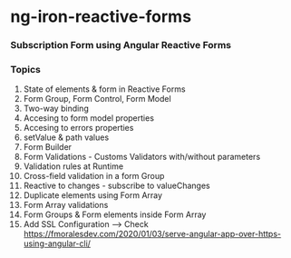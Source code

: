 # ng-iron-reactive-forms
### Subscription Form using Angular Reactive Forms

### Topics
1. State of elements & form in Reactive Forms
2. Form Group, Form Control, Form Model
3. Two-way binding
4. Accesing to form model properties
5. Accesing to errors properties
6. setValue & path values
7. Form Builder
8. Form Validations - Customs Validators with/without parameters
9. Validation rules at Runtime
10. Cross-field validation in a form Group
11. Reactive to changes - subscribe to valueChanges
12. Duplicate elements using Form Array
13. Form Array validations
14. Form Groups & Form elements inside Form Array
15. Add SSL Configuration --> Check https://fmoralesdev.com/2020/01/03/serve-angular-app-over-https-using-angular-cli/

